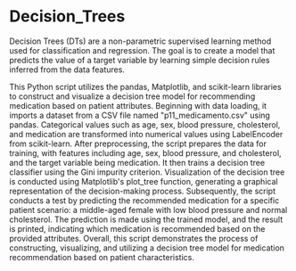 # Decision_Trees
Decision Trees (DTs) are a non-parametric supervised learning method used for classification and regression. The goal is to create a model that predicts the value of a target variable by learning simple decision rules inferred from the data features.


This Python script utilizes the pandas, Matplotlib, and scikit-learn libraries to construct and visualize a decision tree model for recommending medication based on patient attributes. Beginning with data loading, it imports a dataset from a CSV file named "p11_medicamento.csv" using pandas. Categorical values such as age, sex, blood pressure, cholesterol, and medication are transformed into numerical values using LabelEncoder from scikit-learn. After preprocessing, the script prepares the data for training, with features including age, sex, blood pressure, and cholesterol, and the target variable being medication. It then trains a decision tree classifier using the Gini impurity criterion. Visualization of the decision tree is conducted using Matplotlib's plot_tree function, generating a graphical representation of the decision-making process. Subsequently, the script conducts a test by predicting the recommended medication for a specific patient scenario: a middle-aged female with low blood pressure and normal cholesterol. The prediction is made using the trained model, and the result is printed, indicating which medication is recommended based on the provided attributes. Overall, this script demonstrates the process of constructing, visualizing, and utilizing a decision tree model for medication recommendation based on patient characteristics.
